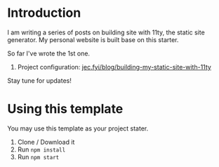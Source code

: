 # Introduction

I am writing a series of posts on building site with 11ty, the static site generator. My personal website is built base on this starter.

So far I've wrote the 1st one.

1. Project configuration: [jec.fyi/blog/building-my-static-site-with-11ty](https://jec.fyi/blog/building-my-static-site-with-11ty)

Stay tune for updates!


# Using this template
You may use this template as your project stater.

1. Clone / Download it
2. Run `npm install`
3. Run `npm start`

